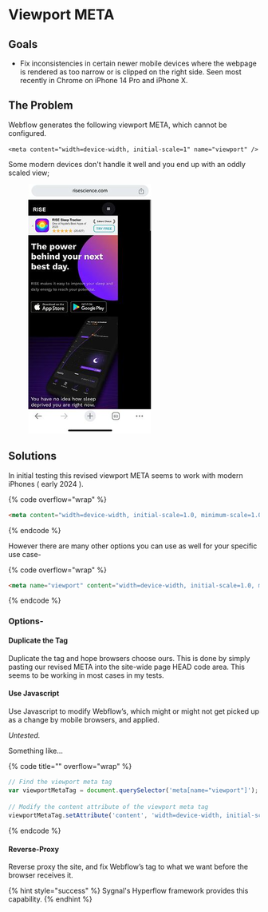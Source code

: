 # Viewport META

## Goals

* Fix inconsistencies in certain newer mobile devices where the webpage is rendered as too narrow or is clipped on the right side. Seen most recently in Chrome on iPhone 14 Pro and iPhone X.&#x20;

## The Problem

Webflow generates the following viewport META, which cannot be configured.

`<meta content="width=device-width, initial-scale=1" name="viewport" />`

Some modern devices don't handle it well and you end up with an oddly scaled view;&#x20;

<figure><img src="../.gitbook/assets/image (1).png" alt=""><figcaption></figcaption></figure>

## Solutions

In initial testing this revised viewport META seems to work with modern iPhones ( early 2024 ).&#x20;

{% code overflow="wrap" %}
```html
<meta content="width=device-width, initial-scale=1.0, minimum-scale=1.0" name="viewport" />
```
{% endcode %}

However there are many other options you can use as well for your specific use case-&#x20;

{% code overflow="wrap" %}
```html
<meta name="viewport" content="width=device-width, initial-scale=1.0, minimum-scale=1.0, maximum-scale=1.0, user-scalable=no">
```
{% endcode %}

### Options-

#### Duplicate the Tag

Duplicate the tag and hope browsers choose ours. This is done by simply pasting our revised META into the site-wide page HEAD code area. This seems to be working in most cases in my tests.

#### Use Javascript

Use Javascript to modify Webflow’s, which might or might not get picked up as a change by mobile browsers, and applied.

_Untested._

Something like...

{% code title="" overflow="wrap" %}
```javascript
// Find the viewport meta tag
var viewportMetaTag = document.querySelector('meta[name="viewport"]');

// Modify the content attribute of the viewport meta tag
viewportMetaTag.setAttribute('content', 'width=device-width, initial-scale=1.0, maximum-scale=1.0, user-scalable=no');
```
{% endcode %}

#### Reverse-Proxy&#x20;

Reverse proxy the site, and fix Webflow’s tag to what we want before the browser receives it.&#x20;

{% hint style="success" %}
Sygnal's Hyperflow framework provides this capability.&#x20;
{% endhint %}
